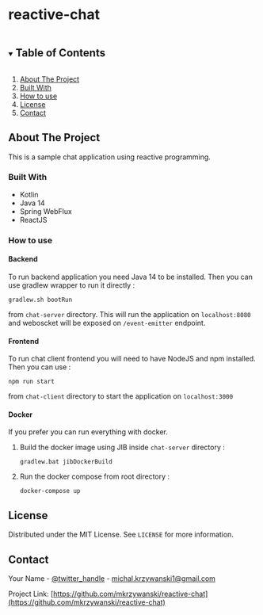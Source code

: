 # reactive-chat

<details open="open">
  <summary><h2 style="display: inline-block">Table of Contents</h2></summary>
  <ol>
    <li>
      <a href="#about-the-project">About The Project</a>
        <li><a href="#built-with">Built With</a></li>
    </li>
    <li><a href="#how-to-use">How to use</a></li>
    <li><a href="#license">License</a></li>
    <li><a href="#contact">Contact</a></li>
  </ol>
</details>

## About The Project

This is a sample chat application using reactive programming.

### Built With

* Kotlin
* Java 14
* Spring WebFlux
* ReactJS

### How to use
#### Backend

To run backend application you need Java 14 to be installed. Then you can use gradlew wrapper to run it directly :
```
gradlew.sh bootRun
```
from `chat-server` directory. This will run the application on `localhost:8080` and weboscket will be exposed on `/event-emitter` endpoint.
#### Frontend

To run chat client frontend you will need to have NodeJS and npm installed. Then you can use :
```
npm run start
```
from `chat-client` directory to start the application on `localhost:3000`

#### Docker

If you prefer you can run everything with docker.
1. Build the docker image using JIB inside `chat-server` directory :
    ```
    gradlew.bat jibDockerBuild
    ```
2. Run the docker compose from root directory :
   ```
   docker-compose up
   ```

## License

Distributed under the MIT License. See `LICENSE` for more information.

## Contact

Your Name - [@twitter_handle](https://twitter.com/m_krzyw) - michal.krzywanski1@gmail.com

Project Link: [https://github.com/mkrzywanski/reactive-chat](https://github.com/mkrzywanski/reactive-chat)


<!-- MARKDOWN LINKS & IMAGES -->
<!-- https://www.markdownguide.org/basic-syntax/#reference-style-links -->
[contributors-shield]: https://img.shields.io/github/contributors/github_username/repo.svg?style=for-the-badge
[contributors-url]: https://github.com/github_username/repo/graphs/contributors
[forks-shield]: https://img.shields.io/github/forks/github_username/repo.svg?style=for-the-badge
[forks-url]: https://github.com/github_username/repo/network/members
[stars-shield]: https://img.shields.io/github/stars/github_username/repo.svg?style=for-the-badge
[stars-url]: https://github.com/github_username/repo/stargazers
[issues-shield]: https://img.shields.io/github/issues/github_username/repo.svg?style=for-the-badge
[issues-url]: https://github.com/github_username/repo/issues
[license-shield]: https://img.shields.io/github/license/github_username/repo.svg?style=for-the-badge
[license-url]: https://github.com/github_username/repo/blob/master/LICENSE.txt
[linkedin-shield]: https://img.shields.io/badge/-LinkedIn-black.svg?style=for-the-badge&logo=linkedin&colorB=555
[linkedin-url]: https://linkedin.com/in/github_username
